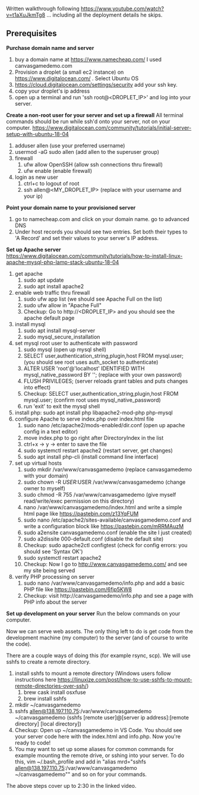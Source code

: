 Written walkthrough following https://www.youtube.com/watch?v=t1aXuJkmTg8 ... including all the deployment details he skips.

## Prerequisites
**Purchase domain name and server**
1. buy a domain name at https://www.namecheap.com/ I used canvasgamedemo.com
1. Provision a droplet (a small ec2 instance) on https://www.digitalocean.com/ . Select Ubuntu OS
1. https://cloud.digitalocean.com/settings/security add your ssh key.
1. copy your droplet's ip address
1. open up a terminal and run 'ssh root@<DROPLET_IP>' and log into your server.

**Create a non-root user for your server and set up a firewall**
All terminal commands should be run while ssh'd onto your server, not on your computer.
https://www.digitalocean.com/community/tutorials/initial-server-setup-with-ubuntu-18-04

1. adduser allen (use your preferred username)
1. usermod -aG sudo allen (add allen to the superuser group)
1. firewall
    1. ufw allow OpenSSH (allow ssh connections thru firewall)
    2. ufw enable (enable firewall)
1. login as new user
    1. ctrl+c to logout of root
    2. ssh allen@<MY_DROPLET_IP> (replace with your username and your ip)

**Point your domain name to your provisioned server**
1. go to namecheap.com and click on your domain name. go to advanced DNS
1. Under host records you should see two entries. Set both their types to 'A Record' and set their values to your server's IP address.

**Set up Apache server**
https://www.digitalocean.com/community/tutorials/how-to-install-linux-apache-mysql-php-lamp-stack-ubuntu-18-04

1. get apache
    1. sudo apt update
    2. sudo apt install apache2
1. enable web traffic thru firewall
    1. sudo ufw app list (we should see Apache Full on the list)
    2. sudo ufw allow in "Apache Full"
    3. Checkup: Go to http://<DROPLET_IP> and you should see the apache default page
1. install mysql
    1. sudo apt install mysql-server
    2. sudo mysql_secure_installation
1. set mysql root user to authenticate with password
    1. sudo mysql (open up mysql shell)
    2. SELECT user,authentication_string,plugin,host FROM mysql.user; (you should see root uses auth_socket to authenticate)
    3. ALTER USER 'root'@'localhost' IDENTIFIED WITH mysql_native_password BY '<password>'; (replace <password> with your own password)
    4. FLUSH PRIVILEGES; (server reloads grant tables and puts changes into effect)
    5. Checkup: SELECT user,authentication_string,plugin,host FROM mysql.user; (confirm root uses mysql_native_password)
    6. run 'exit' to exit the mysql shell
1. install php: sudo apt install php libapache2-mod-php php-mysql
1. configure Apache to serve index.php over index.html file
    1. sudo nano /etc/apache2/mods-enabled/dir.conf (open up apache config in a text editor)
    2. move index.php to go right after DirectoryIndex in the list
    3. ctrl+x -> y -> enter to save the file
    4. sudo systemctl restart apache2 (restart server, get changes)
    5. sudo apt install php-cli (install command line interface)
1. set up virtual hosts
    1. sudo mkdir /var/www/canvasgamedemo (replace canvasgamedemo with your domain)
    2. sudo chown -R $USER:$USER /var/www/canvasgamedemo (change owner to myself)
    3. sudo chmod -R 755 /var/www/canvasgamedemo (give myself read/write/exec permission on this directory)
    4. nano /var/www/canvasgamedemo/index.html and write a simple html page like https://pastebin.com/z13YqFUM
    5. sudo nano /etc/apache2/sites-available/canvasgamedemo.conf and write a configuration block like https://pastebin.com/mRRMAuzM
    6. sudo a2ensite canvasgamedemo.conf (enable the site I just created)
    7. sudo a2dissite 000-default.conf (disable the default site)
    8. Checkup: sudo apache2ctl configtest (check for config errors: you should see 'Syntax OK')
    9. sudo systemctl restart apache2
    10. Checkup: Now I go to http://www.canvasgamedemo.com/ and see my site being served
1. verify PHP processing on server
    1. sudo nano /var/www/canvasgamedemo/info.php and add a basic PHP file like https://pastebin.com/6fjp5KW8
    2. Checkup: visit http://canvasgamedemo/info.php and see a page with PHP info about the server

**Set up development on your server**
Run the below commands on your computer.

Now we can serve web assets. The only thing left to do is get code from the development machine (my computer) to the server (and of course to write the code).

There are a couple ways of doing this (for example rsync, scp). We will use sshfs to create a remote directory.

1. install sshfs to mount a remote directory (Windows users follow instructions here https://linuxize.com/post/how-to-use-sshfs-to-mount-remote-directories-over-ssh/)
    1. brew cask install osxfuse
    2. brew install sshfs
1. mkdir ~/canvasgamedemo
1. sshfs allen@138.197.110.75:/var/www/canvasgamedemo ~/canvasgamedemo (sshfs [remote user]@[server ip address]:[remote directory] [local directory])
1. Checkup: Open up ~/canvasgamedemo in VS Code. You should see your server code here with the index.html and info.php. Now you're ready to code!
1. You may want to set up some aliases for common commands for example mounting the remote drive, or sshing into your server. To do this, vim ~/.bash_profile and add in "alias mrd="sshfs allen@138.197.110.75:/var/www/canvasgamedemo ~/canvasgamedemo"" and so on for your commands.

The above steps cover up to 2:30 in the linked video.